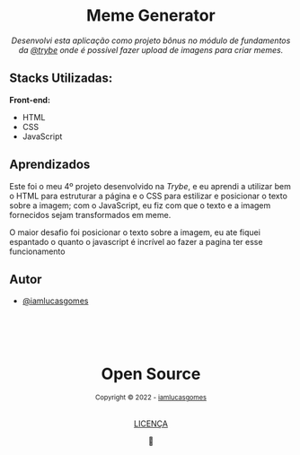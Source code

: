 <div align="center">
  <h1>Meme Generator</h1>
  <em>Desenvolvi esta aplicação como projeto bônus no módulo de fundamentos da <a href='https://www.betrybe.com/' target="_blank">@trybe</a> onde é possível fazer upload de imagens para criar memes.</em>
</div>

<div>
  <h2>Stacks Utilizadas:</h2>
  <strong>Front-end:</strong>
  <ul>
    <li>HTML</li>
    <li>CSS</li>
    <li>JavaScript</li>
  </ul>
</div>

<div>
  <h2>Aprendizados</h2>
  <p>Este foi o meu 4º projeto desenvolvido na <em>Trybe</em>, e eu aprendi a utilizar bem o HTML para estruturar a página e o CSS para estilizar e posicionar o texto sobre a imagem; com o JavaScript, eu fiz com que o texto e a imagem fornecidos sejam transformados em meme.</p>
  <p>O maior desafio foi posicionar o texto sobre a imagem, eu ate fiquei espantado o quanto o javascript é incrível ao fazer a pagina ter esse funcionamento</p>
</div>

## Autor

- [@iamlucasgomes](https://www.github.com/iamlucasgomes)

<div align="center">
  <br />
  <br />
  <br />
  <div>
    <h1>Open Source</h1>
    <sub>Copyright © 2022 - <a href="https://github.com/iamlucasgomes">iamlucasgomes</sub></a>
  </div>
  <br />
  <p>
    <a href="LICENSE.md">LICENÇA</a>
  </p>
  💖
</div>